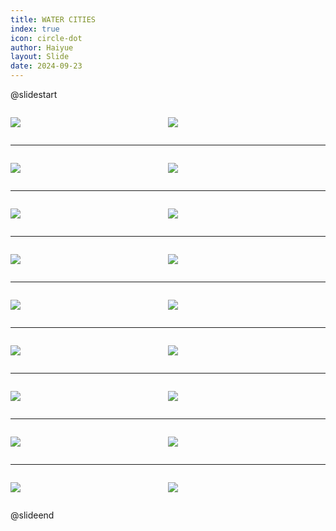 ```yaml
---
title: WATER CITIES
index: true
icon: circle-dot
author: Haiyue
layout: Slide
date: 2024-09-23
---
```

 
@slidestart

<div style="display:flex">
<div style="flex:1">

![](/reading/english/Level-X/WATER%20CITIES/001.webp)
</div>
<div style="flex:1">

![](/reading/english/Level-X/WATER%20CITIES/002.webp)
</div>
</div>

---

<div style="display:flex">
<div style="flex:1">

![](/reading/english/Level-X/WATER%20CITIES/003.webp)
</div>
<div style="flex:1">

![](/reading/english/Level-X/WATER%20CITIES/004.webp)
</div>
</div>

---

<div style="display:flex">
<div style="flex:1">

![](/reading/english/Level-X/WATER%20CITIES/005.webp)
</div>
<div style="flex:1">

![](/reading/english/Level-X/WATER%20CITIES/006.webp)
</div>
</div>

---

<div style="display:flex">
<div style="flex:1">

![](/reading/english/Level-X/WATER%20CITIES/007.webp)
</div>
<div style="flex:1">

![](/reading/english/Level-X/WATER%20CITIES/008.webp)
</div>
</div>

---

<div style="display:flex">
<div style="flex:1">

![](/reading/english/Level-X/WATER%20CITIES/009.webp)
</div>
<div style="flex:1">

![](/reading/english/Level-X/WATER%20CITIES/010.webp)
</div>
</div>

---

<div style="display:flex">
<div style="flex:1">

![](/reading/english/Level-X/WATER%20CITIES/011.webp)
</div>
<div style="flex:1">

![](/reading/english/Level-X/WATER%20CITIES/012.webp)
</div>
</div>

---

<div style="display:flex">
<div style="flex:1">

![](/reading/english/Level-X/WATER%20CITIES/013.webp)
</div>
<div style="flex:1">

![](/reading/english/Level-X/WATER%20CITIES/014.webp)
</div>
</div>

---

<div style="display:flex">
<div style="flex:1">

![](/reading/english/Level-X/WATER%20CITIES/015.webp)
</div>
<div style="flex:1">

![](/reading/english/Level-X/WATER%20CITIES/016.webp)
</div>
</div>

---

<div style="display:flex">
<div style="flex:1">

![](/reading/english/Level-X/WATER%20CITIES/017.webp)
</div>
<div style="flex:1">

![](/reading/english/Level-X/WATER%20CITIES/018.webp)
</div>
</div>

@slideend
